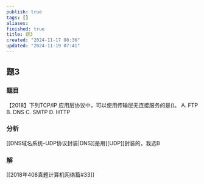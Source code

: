 ```yaml
---
publish: true
tags: []
aliases: 
finished: true
title: 题3
created: "2024-11-17 08:36"
updated: "2024-11-19 07:41"
---
```

## 题3
### 题目
【2018】下列TCP/IP 应用层协议中，可以使用传输层无连接服务的是()。
A. FTP 
B. DNS 
C. SMTP 
D. HTTP
### 分析
[[DNS域名系统-UDP协议封装|DNS]]是用[[UDP]]封装的，我选B
### 解
[[2018年408真题计算机网络篇#33]]
